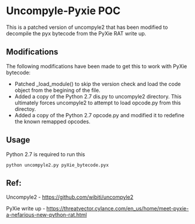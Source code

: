 # Uncompyle-Pyxie POC
This is a patched version of uncompyle2 that has been modified to decompile the pyx bytecode from the PyXie RAT write up.

## Modifications
The following modifications have been made to get this to work with PyXie bytecode:
* Patched _load_module() to skip the version check and load the code object from the begining of the file.
* Added a copy of the Python 2.7 dis.py to uncompyle2 directory. This ultimately forces uncompyle2 to attempt to load opcode.py from this directoy.
* Added a copy of the Python 2.7 opcode.py and modified it to redefine the known remapped opcodes. 

## Usage
Python 2.7 is required to run this
```
python uncompyle2.py pyXie_bytecode.pyx
``` 



## Ref: 
Uncompyle2 -  https://github.com/wibiti/uncompyle2

PyXie write up -  https://threatvector.cylance.com/en_us/home/meet-pyxie-a-nefarious-new-python-rat.html
